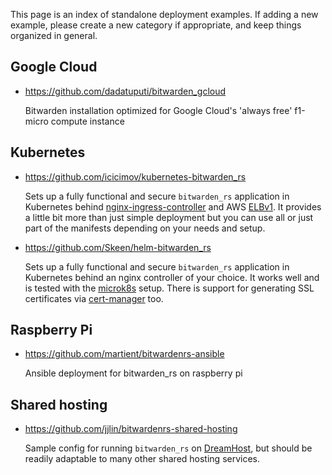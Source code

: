 This page is an index of standalone deployment examples. If adding a new example, please create a new category if appropriate, and keep things organized in general.

## Google Cloud

* https://github.com/dadatuputi/bitwarden_gcloud

  Bitwarden installation optimized for Google Cloud's 'always free' f1-micro compute instance

## Kubernetes

* https://github.com/icicimov/kubernetes-bitwarden_rs

  Sets up a fully functional and secure `bitwarden_rs` application in Kubernetes behind [nginx-ingress-controller](https://github.com/kubernetes/ingress-nginx) and AWS [ELBv1](https://aws.amazon.com/elasticloadbalancing/features/#Details_for_Elastic_Load_Balancing_Products). It provides a little bit more than just simple deployment but you can use all or just part of the manifests depending on your needs and setup.

* https://github.com/Skeen/helm-bitwarden_rs

  Sets up a fully functional and secure `bitwarden_rs` application in Kubernetes behind an nginx controller of your choice. It works well and is tested with the [microk8s](https://microk8s.io/) setup. There is support for generating SSL certificates via [cert-manager](https://github.com/jetstack/cert-manager) too.

## Raspberry Pi

* https://github.com/martient/bitwardenrs-ansible

  Ansible deployment for bitwarden_rs on raspberry pi

## Shared hosting

* https://github.com/jjlin/bitwardenrs-shared-hosting

  Sample config for running `bitwarden_rs` on [DreamHost](https://www.dreamhost.com/), but should be readily adaptable to many other shared hosting services.